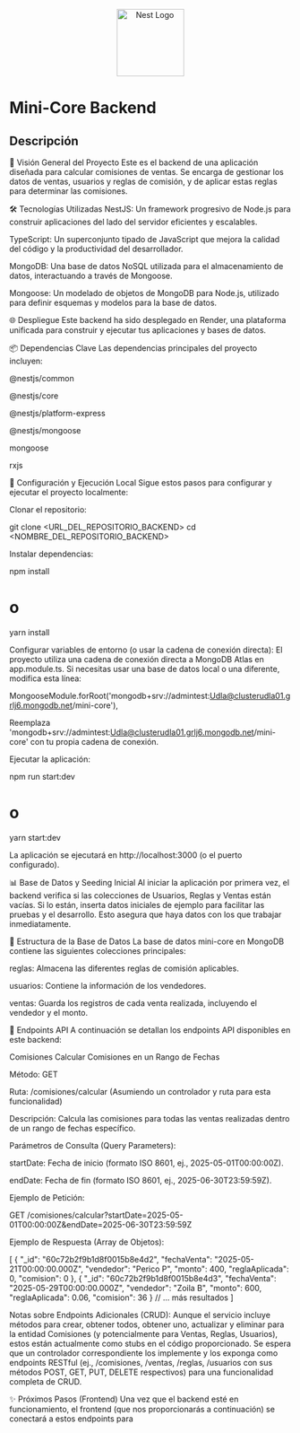 <p align="center">
  <a href="http://nestjs.com/" target="blank"><img src="https://nestjs.com/img/logo-small.svg" width="120" alt="Nest Logo" /></a>
</p>



# Mini-Core Backend

## Descripción
🚀 Visión General del Proyecto
Este es el backend de una aplicación diseñada para calcular comisiones de ventas. Se encarga de gestionar los datos de ventas, usuarios y reglas de comisión, y de aplicar estas reglas para determinar las comisiones.

🛠️ Tecnologías Utilizadas
NestJS: Un framework progresivo de Node.js para construir aplicaciones del lado del servidor eficientes y escalables.

TypeScript: Un superconjunto tipado de JavaScript que mejora la calidad del código y la productividad del desarrollador.

MongoDB: Una base de datos NoSQL utilizada para el almacenamiento de datos, interactuando a través de Mongoose.

Mongoose: Un modelado de objetos de MongoDB para Node.js, utilizado para definir esquemas y modelos para la base de datos.

🌐 Despliegue
Este backend ha sido desplegado en Render, una plataforma unificada para construir y ejecutar tus aplicaciones y bases de datos.

📦 Dependencias Clave
Las dependencias principales del proyecto incluyen:

@nestjs/common

@nestjs/core

@nestjs/platform-express

@nestjs/mongoose

mongoose

rxjs

🚀 Configuración y Ejecución Local
Sigue estos pasos para configurar y ejecutar el proyecto localmente:

Clonar el repositorio:

git clone <URL_DEL_REPOSITORIO_BACKEND>
cd <NOMBRE_DEL_REPOSITORIO_BACKEND>

Instalar dependencias:

npm install
# o
yarn install

Configurar variables de entorno (o usar la cadena de conexión directa):
El proyecto utiliza una cadena de conexión directa a MongoDB Atlas en app.module.ts. Si necesitas usar una base de datos local o una diferente, modifica esta línea:

MongooseModule.forRoot('mongodb+srv://admintest:Udla@clusterudla01.grlj6.mongodb.net/mini-core'),

Reemplaza 'mongodb+srv://admintest:Udla@clusterudla01.grlj6.mongodb.net/mini-core' con tu propia cadena de conexión.

Ejecutar la aplicación:

npm run start:dev
# o
yarn start:dev

La aplicación se ejecutará en http://localhost:3000 (o el puerto configurado).

📊 Base de Datos y Seeding Inicial
Al iniciar la aplicación por primera vez, el backend verifica si las colecciones de Usuarios, Reglas y Ventas están vacías. Si lo están, inserta datos iniciales de ejemplo para facilitar las pruebas y el desarrollo. Esto asegura que haya datos con los que trabajar inmediatamente.

📂 Estructura de la Base de Datos
La base de datos mini-core en MongoDB contiene las siguientes colecciones principales:

reglas: Almacena las diferentes reglas de comisión aplicables.

usuarios: Contiene la información de los vendedores.

ventas: Guarda los registros de cada venta realizada, incluyendo el vendedor y el monto.

🔌 Endpoints API
A continuación se detallan los endpoints API disponibles en este backend:

Comisiones
Calcular Comisiones en un Rango de Fechas

Método: GET

Ruta: /comisiones/calcular (Asumiendo un controlador y ruta para esta funcionalidad)

Descripción: Calcula las comisiones para todas las ventas realizadas dentro de un rango de fechas específico.

Parámetros de Consulta (Query Parameters):

startDate: Fecha de inicio (formato ISO 8601, ej., 2025-05-01T00:00:00Z).

endDate: Fecha de fin (formato ISO 8601, ej., 2025-06-30T23:59:59Z).

Ejemplo de Petición:

GET /comisiones/calcular?startDate=2025-05-01T00:00:00Z&endDate=2025-06-30T23:59:59Z

Ejemplo de Respuesta (Array de Objetos):

[
    {
        "_id": "60c72b2f9b1d8f0015b8e4d2",
        "fechaVenta": "2025-05-21T00:00:00.000Z",
        "vendedor": "Perico P",
        "monto": 400,
        "reglaAplicada": 0,
        "comision": 0
    },
    {
        "_id": "60c72b2f9b1d8f0015b8e4d3",
        "fechaVenta": "2025-05-29T00:00:00.000Z",
        "vendedor": "Zoila B",
        "monto": 600,
        "reglaAplicada": 0.06,
        "comision": 36
    }
    // ... más resultados
]

Notas sobre Endpoints Adicionales (CRUD):
Aunque el servicio incluye métodos para crear, obtener todos, obtener uno, actualizar y eliminar para la entidad Comisiones (y potencialmente para Ventas, Reglas, Usuarios), estos están actualmente como stubs en el código proporcionado. Se espera que un controlador correspondiente los implemente y los exponga como endpoints RESTful (ej., /comisiones, /ventas, /reglas, /usuarios con sus métodos POST, GET, PUT, DELETE respectivos) para una funcionalidad completa de CRUD.

✨ Próximos Pasos (Frontend)
Una vez que el backend esté en funcionamiento, el frontend (que nos proporcionarás a continuación) se conectará a estos endpoints para